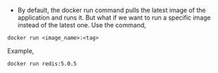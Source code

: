 * By default, the docker run command pulls the latest image of the application and runs it. But what if we want to run a specific image instead of the latest one. Use the command,

```
docker run <image_name>:<tag>
```
Example,
```
docker run redis:5.0.5
```

